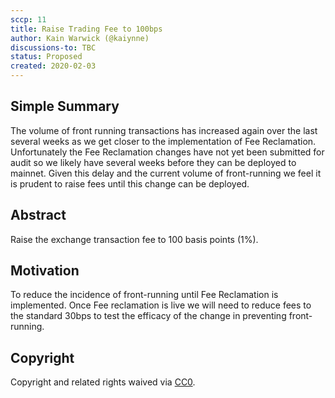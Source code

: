 ```yaml
---
sccp: 11
title: Raise Trading Fee to 100bps
author: Kain Warwick (@kaiynne)
discussions-to: TBC
status: Proposed
created: 2020-02-03
---
```


## Simple Summary
<!--"If you can't explain it simply, you don't understand it well enough." Provide a simplified and layman-accessible explanation of the SCCP.-->
The volume of front running transactions has increased again over the last several weeks as we get closer to the implementation of Fee Reclamation. Unfortunately the Fee Reclamation changes have not yet been submitted for audit so we likely have several weeks before they can be deployed to mainnet. Given this delay and the current volume of front-running we feel it is prudent to raise fees until this change can be deployed.

## Abstract
<!--A short (~200 word) description of the variable change proposed.-->
Raise the exchange transaction fee to 100 basis points (1%).

## Motivation
<!--The motivation is critical for SCCPs that want to update variables within Synthetix. It should clearly explain why the existing variable is not incentive aligned. SCCP submissions without sufficient motivation may be rejected outright.-->
To reduce the incidence of front-running until Fee Reclamation is implemented. Once Fee reclamation is live we will need to reduce fees to the standard 30bps to test the efficacy of the change in preventing front-running.

## Copyright
Copyright and related rights waived via [CC0](https://creativecommons.org/publicdomain/zero/1.0/).
